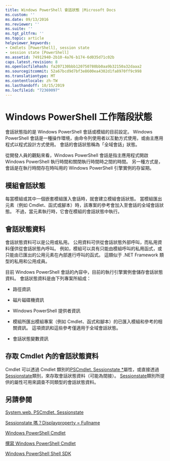 ```yaml
---
title: Windows PowerShell 會話狀態 |Microsoft Docs
ms.custom: ''
ms.date: 09/13/2016
ms.reviewer: ''
ms.suite: ''
ms.tgt_pltfrm: ''
ms.topic: article
helpviewer_keywords:
- Cmdlets [PowerShell], session state
- session state [PowerShell]
ms.assetid: 74912940-2b10-4a76-b174-6d035d71c02b
caps.latest.revision: 8
ms.openlocfilehash: fa207130bbb120750780bb0aa9b32150a32daaa2
ms.sourcegitcommit: 52a67bcd9d7bf3e8600ea4302d1fa8970ff9c998
ms.translationtype: MT
ms.contentlocale: zh-TW
ms.lasthandoff: 10/15/2019
ms.locfileid: "72369097"
---
```

# <a name="windows-powershell-session-state"></a>Windows PowerShell 工作階段狀態

會話狀態指的是 Windows PowerShell 會話或模組的目前設定。 Windows PowerShell 會話是一種操作環境，由命令列使用者以互動方式使用，或由主應用程式以程式設計方式使用。 會話的會話狀態稱為「全域會話」狀態。

從開發人員的觀點來看，Windows PowerShell 會話是指主應用程式開啟 Windows PowerShell 執行時間和關閉執行時間時之間的時間。 另一種方式是，會話是在執行時間存在時叫用的 Windows PowerShell 引擎實例的存留期。

## <a name="module-session-state"></a>模組會話狀態

每當模組或其中一個嵌套模組匯入會話時，就會建立模組會話狀態。 當模組匯出元素（例如 Cmdlet、函式或腳本）時，該專案的參考會加入至會話的全域會話狀態。 不過，當元素執行時，它會在模組的會話狀態中執行。

## <a name="session-state-data"></a>會話狀態資料

會話狀態資料可以是公用或私用。 公用資料可供從會話狀態外部呼叫，而私用資料僅供從會話狀態內呼叫。 例如，模組可以具有只能由模組呼叫的私用函式，或只能由已匯出的公用元素在內部進行呼叫的函式。 這類似于 .NET Framework 類型的私用和公用成員。

目前 Windows PowerShell 會話的內容中，目前的執行引擎實例會儲存會話狀態資料。 會話狀態資料是由下列專案所組成：

- 路徑資訊

- 磁片磁碟機資訊

- Windows PowerShell 提供者資訊

- 模組所匯出模組專案（例如 Cmdlet、函式和腳本）的已匯入模組和參考的相關資訊。 這項資訊和這些參考僅適用于全域會話狀態。

- 會話狀態變數資訊

## <a name="accessing-session-state-data-within-cmdlets"></a>存取 Cmdlet 內的會話狀態資料

Cmdlet 可以透過 Cmdlet 類別的[PSCmdlet. Sessionstate *](/dotnet/api/System.Management.Automation.PSCmdlet.SessionState)屬性，或直接透過[Sessionstate](/dotnet/api/System.Management.Automation.SessionState)類別，來存取會話狀態資料（可能為間接）。 [Sessionstate](/dotnet/api/System.Management.Automation.SessionState)類別所提供的屬性可用來調查不同類型的會話狀態資料。

## <a name="see-also"></a>另請參閱

[System.web. PSCmdlet. Sessionstate](/dotnet/api/System.Management.Automation.PSCmdlet.SessionState)

[Sessionstate 嗎？Displayproperty = Fullname](/dotnet/api/System.Management.Automation.SessionState)

[Windows PowerShell Cmdlet](./cmdlet-overview.md)

[撰寫 Windows PowerShell Cmdlet](./writing-a-windows-powershell-cmdlet.md)

[Windows PowerShell Shell SDK](../windows-powershell-reference.md)
